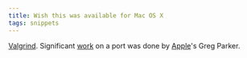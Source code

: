 ```yaml
---
title: Wish this was available for Mac OS X
tags: snippets
---
```


[Valgrind](http://valgrind.org/). Significant [work](http://sourceforge.net/mailarchive/message.php?msg_name=17939.7574.8616.744921%40kaazh.pair.com) on a port was done by [Apple](http://typechecked.net/wiki/Apple)'s Greg Parker.

